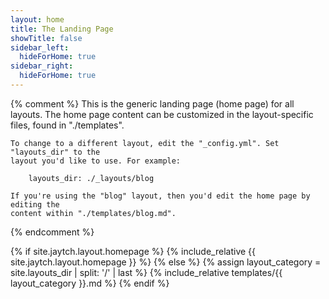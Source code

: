 ```yaml
---
layout: home
title: The Landing Page
showTitle: false
sidebar_left: 
  hideForHome: true
sidebar_right:
  hideForHome: true
---
```


{% comment %}
    This is the generic landing page (home page) for all layouts. The home page content
    can be customized in the layout-specific files, found in "./templates".
    
    To change to a different layout, edit the "_config.yml". Set "layouts_dir" to the
    layout you'd like to use. For example:
    
        layouts_dir: ./_layouts/blog
    
    If you're using the "blog" layout, then you'd edit the home page by editing the 
    content within "./templates/blog.md".
{% endcomment %}

{% if site.jaytch.layout.homepage %}
    {% include_relative {{ site.jaytch.layout.homepage }} %}
{% else %}
    {% assign layout_category = site.layouts_dir | split: '/' | last %}
    {% include_relative templates/{{ layout_category }}.md %}
{% endif %}

&nbsp;